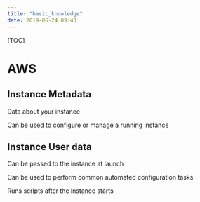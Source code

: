```yaml
---
title: "basic_knowledge"
date: 2019-06-24 09:43
---
```

[TOC]

# AWS



## Instance Metadata

Data about your instance

Can be used to configure or manage a running instance







## Instance User data

Can be passed to the instance at launch

Can be used to perform common automated configuration tasks

Runs scripts after the instance starts















# 